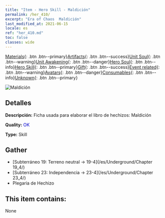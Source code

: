 ```yaml
---
title: "Item - Hero Skill - Maldición"
permalink: /her_410/
excerpt: "Era of Chaos  Maldición"
last_modified_at: 2021-06-15
locale: es
ref: "her_410.md"
toc: false
classes: wide
---
```

 [Materials](/ItemsES/){: .btn .btn--primary}[Artifacts](/ItemsES/Artifacts/){: .btn .btn--success}[Unit Soul](/ItemsES/UnitSoul/){: .btn .btn--warning}[Unit Awakening](/ItemsES/UnitAwakening/){: .btn .btn--danger}[Hero Soul](/ItemsES/HeroSoul/){: .btn .btn--info}[Hero Skill](/ItemsES/HeroSkill/){: .btn .btn--primary}[Gift](/ItemsES/Gift/){: .btn .btn--success}[Event related](/ItemsES/Events/){: .btn .btn--warning}[Avatars](/ItemsES/Avatars/){: .btn .btn--danger}[Consumables](/ItemsES/Consumables/){: .btn .btn--info}[Unknown](/ItemsES/Unknown/){: .btn .btn--primary}

 ![Maldición](/images/t/ps_ezhoufushen.png)

## Detalles
 **Descripción:** Ficha usada para elaborar el libro de hechizos: Maldición

 **Quality:** <span style="color: #0000CD">OK</span>

 **Type:** Skill

## Gather

*    [Subterráneo 19: Terreno neutral -> 19-4](/es/Underground/Chapter 19_4/) 
*    [Subterráneo 23: Independencia -> 23-4](/es/Underground/Chapter 23_4/) 
*    Plegaria de Hechizo 

## This item contains:

  None

